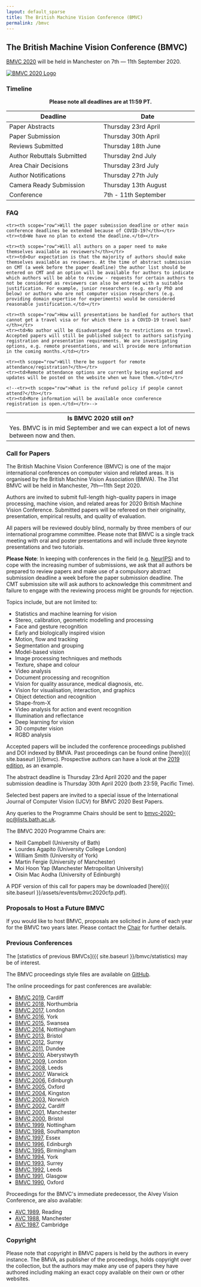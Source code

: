 ```yaml
---
layout: default_sparse
title: The British Machine Vision Conference (BMVC)
permalink: /bmvc
---
```


## The British Machine Vision Conference (BMVC)

[BMVC 2020](http://www.bmvc2020.com/) will be held in Manchester on 7th — 11th September 2020.

<p style="pb-2">
<a href="http://www.bmvc2020.com/"><img src="{{ site.baseurl }}/assets/images/events/bmvc2020.png" class="img-fluid rounded mx-auto d-block" style="max-width: 450px;" alt="BMVC 2020 Logo"></a>
</p>


<!--background-color: #0000006F; "-->
<!--
<div class="row pb-2" id="">
    <div class="text-center mx-auto" style="position: relative;">
        <img src="{{ site.baseurl }}/assets/images/events/bmvc2020-banner.png" alt="" class="img-fluid rounded mx-auto d-block">
        <div style="position: absolute; top: 30%; left: 0; width: 100%;">
            <a href="http://www.bmvc2020.com/"><img src="{{ site.baseurl }}/assets/images/events/bmvc2020.png" class="pb-3 pt-3 img-fluid rounded mx-auto d-block" style="max-width: 450px;" alt="BMVC 2020 Logo"></a>
        </div>
    </div>
</div>
-->


### Timeline

<p align="center"><strong>Please note all deadlines are at 11:59 PT.</strong></p>

<div class="row pl-4 pr-4 pt-2 pb-2">
<table style="width:100%;" class="table">
<colgroup>
<col width="30%" />
<col width="30%" />
</colgroup>
<thead class="thead-dark">
<tr class="header sticky-top" style="top: 56px;">
<th scope="col" align="center">Deadline</th>
<th scope="col" align="center">Date</th>
</tr>
</thead>
<tbody>
<!--<tr class="odd">
<td align="left">Workshop Proposals</td>
<td align="left">Thursday 2nd April</td>
</tr>-->
<tr class="even">
<td align="left">Paper Abstracts</td>
<td align="left">Thursday 23rd April</td>
</tr>
<tr class="odd">
<td align="left">Paper Submission</td>
<td align="left">Thursday 30th April</td>
</tr>
<tr class="even">
<td align="left">Reviews Submitted</td>
<td align="left">Thursday 18th June</td>
</tr>
<tr class="odd">
<td align="left">Author Rebuttals Submitted</td>
<td align="left">Thursday 2nd July</td>
</tr>
<tr class="even">
<td align="left">Area Chair Decisions</td>
<td align="left">Thursday 23rd July</td>
</tr>
<tr class="odd">
<td align="left">Author Notifications</td>
<td align="left">Thursday 27th July</td>
</tr>
<tr class="even">
<td align="left">Camera Ready Submission</td>
<td align="left">Thursday 13th August</td>
</tr>
<tr class="odd">
<td align="left">Conference</td>
<td align="left">7th - 11th September</td>
</tr>
</tbody>
</table>
</div>


### FAQ

<div class="row pl-4 pr-4 pt-2 pb-2">
<table class="table table-striped table-bordered">
  <!--<thead>
    <tr>
      <th scope="col">#</th>
      <th scope="col">First</th>
      <th scope="col">Last</th>
      <th scope="col">Handle</th>
    </tr>
  </thead>-->
  <tbody>
    <tr><th scope="row">Is BMVC 2020 still on?</th></tr>
    <tr><td>Yes. BMVC is in mid September and we can expect a lot of news between now and then.</td></tr>

    <tr><th scope="row">Will the paper submission deadline or other main conference deadlines be extended because of COVID-19?</th></tr>
    <tr><td>We have no plan to extend the deadline.</td></tr>

    <tr><th scope="row">Will all authors on a paper need to make themselves available as reviewers?</th></tr>
    <tr><td>Our expectation is that the majority of authors should make themselves available as reviewers. At the time of abstract submission on CMT (a week before the paper deadline) the author list should be entered on CMT and an option will be available for authors to indicate which authors will be able to review - requests for certain authors to not be considered as reviewers can also be entered with a suitable justification. For example, junior researchers (e.g. early PhD and below) or authors who are not computer vision researchers (e.g. providing domain expertise for experiments) would be considered reasonable justification.</td></tr>

    <tr><th scope="row">How will presentations be handled for authors that cannot get a travel visa or for which there is a COVID-19 travel ban?</th></tr>
    <tr><td>No author will be disadvantaged due to restrictions on travel. Accepted papers will still be published subject to authors satisfying registration and presentation requirements. We are investigating options, e.g. remote presentations, and will provide more information in the coming months.</td></tr>

    <tr><th scope="row">Will there be support for remote attendance/registration?</th></tr>
    <tr><td>Remote attendance options are currently being explored and updates will be posted on the website when we have them.</td></tr>

    <!--<tr><th scope="row">What is the refund policy if people cannot attend?</th></tr>
    <tr><td>More information will be available once conference registration is open.</td></tr>-->

  </tbody>
</table>
</div>


### Call for Papers

The British Machine Vision Conference (BMVC) is one of the major international conferences on computer vision and related areas. It is organised by the British Machine Vision Association (BMVA). The 31st BMVC will be held in Manchester, 7th—11th Sept 2020.

Authors are invited to submit full-length high-quality papers in image processing, machine vision, and related areas for 2020 British Machine Vision Conference. Submitted papers will be refereed on their originality, presentation, empirical results, and quality of evaluation.

All papers will be reviewed doubly blind, normally by three members of our international programme committee. Please note that BMVC is a single track meeting with oral and poster presentations and will include three keynote presentations and two tutorials.

**Please Note**: In keeping with conferences in the field (e.g. [NeurIPS](https://medium.com/@NeurIPSConf/getting-started-with-neurips-2020-e350f9b39c28)) and to cope with the increasing number of submissions, we ask that all authors be prepared to review papers and make use of a compulsory abstract submission deadline a week before the paper submission deadline. The CMT submission site will ask authors to acknowledge this commitment and failure to engage with the reviewing process might be grounds for rejection.

Topics include, but are not limited to:

-  Statistics and machine learning for vision
-  Stereo, calibration, geometric modelling and processing
-  Face and gesture recognition
-  Early and biologically inspired vision
-  Motion, flow and tracking
-  Segmentation and grouping
-  Model-based vision
-  Image processing techniques and methods
-  Texture, shape and colour
-  Video analysis
-  Document processing and recognition
-  Vision for quality assurance, medical diagnosis, etc.
-  Vision for visualisation, interaction, and graphics
-  Object detection and recognition
-  Shape-from-X
-  Video analysis for action and event recognition
-  Illumination and reflectance
-  Deep learning for vision
-  3D computer vision
-  RGBD analysis

Accepted papers will be included the conference proceedings published and DOI indexed by BMVA. Past proceedings can be found online [here]({{ site.baseurl }}/bmvc). Prospective authors can have a look at the [2019 edition](https://bmvc2019.org/programme/), as an example.

The abstract deadline is Thursday 23rd April 2020 and the paper submission deadline is Thursday 30th April 2020 (both 23:59, Pacific Time). 

Selected best papers are invited to a special issue of the International Journal of Computer Vision (IJCV) for BMVC 2020 Best Papers.

Any queries to the Programme Chairs should be sent to [bmvc-2020-pc@lists.bath.ac.uk](mailto:bmvc-2020-pc@lists.bath.ac.uk).

The BMVC 2020 Programme Chairs are:
- Neill Campbell (University of Bath)
- Lourdes Agapito (University College London)
- William Smith (University of York)
- Martin Fergie (University of Manchester)
- Moi Hoon Yap (Manchester Metropolitan University)
- Oisin Mac Aodha (University of Edinburgh)

A PDF version of this call for papers may be downloaded [here]({{ site.baseurl }}/assets/events/bmvc2020cfp.pdf).




### Proposals to Host a Future BMVC

If you would like to host BMVC, proposals are solicited in June of each year for the BMVC two years later. Please contact the [Chair](mailto:chair@bmva.org) for further details.

### Previous Conferences

The [statistics of previous BMVCs]({{ site.baseurl }}/bmvc/statistics) may be of interest.


The BMVC proceedings style files are available on [GitHub](https://github.com/BritishMachineVisionAssociation/BMVCTemplate).

The online proceedings for past conferences are available:

<ul>
<li><a href="https://bmvc2019.org/">BMVC 2019</a>, Cardiff</li>
<li><a href="http://www.bmva.org/bmvc/2018/index.html">BMVC 2018</a>, Northumbria</li>
<li><a href="http://www.bmva.org/bmvc/2017/index.html">BMVC 2017</a>, London</li>
<li><a href="http://www.bmva.org/bmvc/2016/index.html">BMVC 2016</a>, York</li>
<li><a href="http://www.bmva.org/bmvc/2015/index.html">BMVC 2015</a>, Swansea</li>
<li><a href="http://www.bmva.org/bmvc/2014/index.html">BMVC 2014</a>, Nottingham</li>
<li><a href="http://www.bmva.org/bmvc/2013/index.html">BMVC 2013</a>, Bristol</li>
<li><a href="http://www.bmva.org/bmvc/2012/index.html">BMVC 2012</a>, Surrey</li>
<li><a href="http://www.bmva.org/bmvc/2011/index.html">BMVC 2011</a>, Dundee</li>
<li><a href="http://www.bmva.org/bmvc/2010/index.html">BMVC 2010</a>, Aberystwyth</li>
<li><a href="http://www.bmva.org/bmvc/2009/index.html">BMVC 2009</a>, London</li>
<li><a href="http://www.bmva.org/bmvc/2008/index.html">BMVC 2008</a>, Leeds</li>
<li><a href="http://www.bmva.org/bmvc/2007/index.html">BMVC 2007</a>, Warwick</li>
<li><a href="http://www.bmva.org/bmvc/2006/index.html">BMVC 2006</a>, Edinburgh</li>
<li><a href="http://www.bmva.org/bmvc/2005/index.html">BMVC 2005</a>, Oxford</li>
<li><a href="http://www.bmva.org/bmvc/2004/index.html">BMVC 2004</a>, Kingston</li>
<li><a href="http://www.bmva.org/bmvc/2003/index.html">BMVC 2003</a>, Norwich</li>
<li><a href="http://www.bmva.org/bmvc/2002/index.html">BMVC 2002</a>, Cardiff</li>
<li><a href="http://www.bmva.org/bmvc/2001/index.html">BMVC 2001</a>, Manchester</li>
<li><a href="http://www.bmva.org/bmvc/2000/index.html">BMVC 2000</a>, Bristol</li>
<li><a href="http://www.bmva.org/bmvc/1999/index.html">BMVC 1999</a>, Nottingham</li>
<li><a href="http://www.bmva.org/bmvc/1998/index.html">BMVC 1998</a>, Southampton</li>
<li><a href="http://www.bmva.org/bmvc/1997/index.html">BMVC 1997</a>, Essex</li>
<li><a href="http://www.bmva.org/bmvc/1996/index.html">BMVC 1996</a>, Edinburgh</li>
<li><a href="http://www.bmva.org/bmvc/1995/index.html">BMVC 1995</a>, Birmingham</li>
<li><a href="http://www.bmva.org/bmvc/1994/index.html">BMVC 1994</a>, York</li>
<li><a href="http://www.bmva.org/bmvc/1993/index.html">BMVC 1993</a>, Surrey</li>
<li><a href="http://www.bmva.org/bmvc/1992/index.html">BMVC 1992</a>, Leeds</li>
<li><a href="http://www.bmva.org/bmvc/1991/index.html">BMVC 1991</a>, Glasgow</li>
<li><a href="http://www.bmva.org/bmvc/1990/index.html">BMVC 1990</a>, Oxford</li>
</ul>

Proceedings for the BMVC's immediate predecessor, the Alvey Vision Conference, are also available:

<ul>
<li><a href="http://www.bmva.org/bmvc/1989/index.html">AVC 1989</a>, Reading</li>
<li><a href="http://www.bmva.org/bmvc/1988/index.html">AVC 1988</a>, Manchester</li>
<li><a href="http://www.bmva.org/bmvc/1987/index.html">AVC 1987</a>, Cambridge</li>
</ul>

### Copyright

Please note that copyright in BMVC papers is held by the authors in every instance. The BMVA, as publisher of the proceedings, holds copyright over the collection, but the authors may make any use of papers they have authored including making an exact copy available on their own or other websites.





